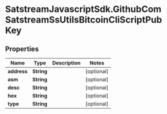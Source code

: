 # SatstreamJavascriptSdk.GithubComSatstreamSsUtilsBitcoinCliScriptPubKey

## Properties
Name | Type | Description | Notes
------------ | ------------- | ------------- | -------------
**address** | **String** |  | [optional] 
**asm** | **String** |  | [optional] 
**desc** | **String** |  | [optional] 
**hex** | **String** |  | [optional] 
**type** | **String** |  | [optional] 
